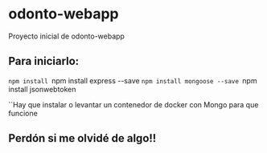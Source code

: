 # odonto-webapp
Proyecto inicial de odonto-webapp

## Para iniciarlo:

``npm install
``npm install express --save
``npm install mongoose --save
``npm install jsonwebtoken


``Hay que instalar o levantar un contenedor de docker con Mongo para que funcione 

## Perdón si me olvidé de algo!!
